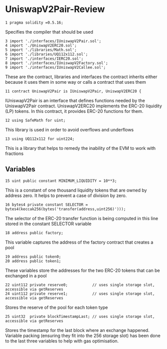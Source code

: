 # UniswapV2Pair-Review

```
1 pragma solidity =0.5.16;
```
Specifies the compiler that should be used

```
3 import './interfaces/IUniswapV2Pair.sol';
4 import './UniswapV2ERC20.sol';
5 import './libraries/Math.sol';
6 import './libraries/UQ112x112.sol';
7 import './interfaces/IERC20.sol';
8 import './interfaces/IUniswapV2Factory.sol';
9 import './interfaces/IUniswapV2Callee.sol';
```
These are the contract, libraries and interfaces the contract inherits either because it uses them in some way or calls a contract that uses them

```
11 contract UniswapV2Pair is IUniswapV2Pair, UniswapV2ERC20 {
```
IUniswapV2Pair is an interface that defines functions needed by the UniswapV2Pair contract. UniswapV2ERC20 implements the ERC-20 liquidity (LP) tokens. In this contract, it provides ERC-20 functions for them. 

```
12 using SafeMath for uint;
```
This library is used in order to avoid overflows and underflows

```
13 using UQ112x112 for uint224;
```
This is a library that helps to remedy the inability of the EVM to work with fractions 

## Variables
```
15 uint public constant MINIMUM_LIQUIDITY = 10**3;
```
This is a constant of one thousand liquidity tokens that are owned by address zero. It helps to prevent a case of division by zero.

```
16 bytes4 private constant SELECTOR = bytes4(keccak256(bytes('transfer(address,uint256)')));
```
The selector of the ERC-20 transfer function is being computed in this line stored in the constant SELECTOR variable

```
18 address public factory;
```
This variable captures the address of the factory contract that creates a pool

```
19 address public token0;
20 address public token1;
```
These variables store the addresses for the two ERC-20 tokens that can be exchanged in a pool

```
22 uint112 private reserve0;           // uses single storage slot, accessible via getReserves
24 uint112 private reserve1;           // uses single storage slot, accessible via getReserves
```
Stores the reserve of the pool for each token type

```
25 uint32  private blockTimestampLast; // uses single storage slot, accessible via getReserves
```
Stores the timestamp for the last block where an exchange happened. Variable packing (ensuring they fit into the 256 storage slot) has been done to the last three variables to help with gas optimisation.




